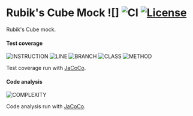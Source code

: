 # Rubik's Cube Mock ![] ![CI](https://github.com/phc1990/rubiks-cube-mock/workflows/CI/badge.svg) [![License](https://img.shields.io/badge/License-Apache%202.0-blue.svg)](https://opensource.org/licenses/Apache-2.0)


Rubik's Cube mock.


#### Test coverage 

![INSTRUCTION](X)
![LINE](X)
![BRANCH](X)
![CLASS](X)
![METHOD](X)

Test coverage run with [JaCoCo](https://github.com/jacoco/jacoco).

#### Code analysis

![COMPLEXITY](X)

Code analysis run with [JaCoCo](https://github.com/jacoco/jacoco).